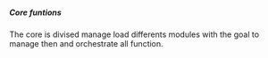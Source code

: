##### Core funtions

The core is divised manage load differents modules with the goal to manage then and orchestrate all function.

